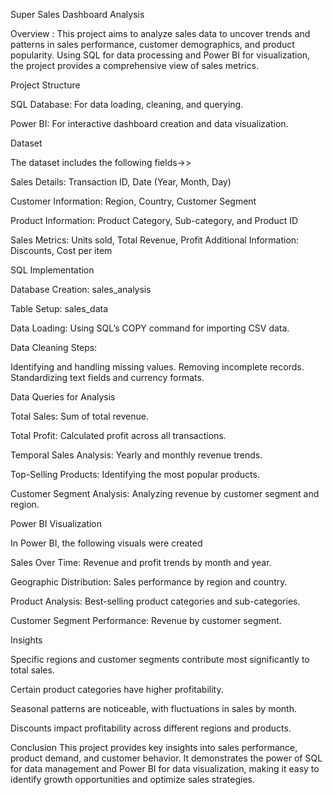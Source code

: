 Super Sales Dashboard Analysis 

Overview :
This project aims to analyze sales data to uncover trends and patterns in sales performance, customer demographics, and product popularity. Using SQL for data processing and Power BI for visualization, the project provides a comprehensive view of sales metrics.

Project Structure

SQL Database:
For data loading, cleaning, and querying.

Power BI:
For interactive dashboard creation and data visualization.

Dataset

The dataset includes the following fields->>

Sales Details:
Transaction ID, Date (Year, Month, Day)

Customer Information:
Region, Country, Customer Segment

Product Information:
Product Category, Sub-category, and Product ID

Sales Metrics:
Units sold, Total Revenue, Profit
Additional Information: Discounts, Cost per item

SQL Implementation

Database Creation:
sales_analysis

Table Setup:
sales_data

Data Loading:
Using SQL’s COPY command for importing CSV data.

Data Cleaning Steps:

Identifying and handling missing values.
Removing incomplete records.
Standardizing text fields and currency formats.

Data Queries for Analysis

Total Sales:
Sum of total revenue.

Total Profit:
Calculated profit across all transactions.

Temporal Sales Analysis:
Yearly and monthly revenue trends.

Top-Selling Products:
Identifying the most popular products.

Customer Segment Analysis:
Analyzing revenue by customer segment and region.

Power BI Visualization

In Power BI, the following visuals were created

Sales Over Time: 
Revenue and profit trends by month and year.

Geographic Distribution: 
Sales performance by region and country.

Product Analysis:
Best-selling product categories and sub-categories.

Customer Segment Performance:
Revenue by customer segment.

Insights

Specific regions and customer segments contribute most significantly to total sales.

Certain product categories have higher profitability.

Seasonal patterns are noticeable, with fluctuations in sales by month.

Discounts impact profitability across different regions and products.

Conclusion
This project provides key insights into sales performance, product demand, and customer behavior. It demonstrates the power of SQL for data management and Power BI for data visualization, making it easy to identify growth opportunities and optimize sales strategies.
